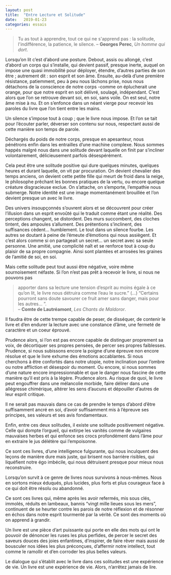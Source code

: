 ```yaml
---
layout: post
title:  "Entre Lecture et Solitude"
date:   2019-01-23
categories: essais
---
```



>Tu as tout à apprendre, tout ce qui ne s'apprend pas : la solitude, l'indifférence, la patience, le silence. – **Georges Perec**, _Un homme qui dort_.

Lorsqu’on lit c’est d’abord une posture. Debout, assis ou allongé, c’est d’abord un corps qui s’installe, qui devient passif, presque inerte, auquel on impose une quasi immobilité pour déployer, étendre, d’autres parties de son être ; autrement dit : son esprit et son âme. 
Ensuite, au-delà d’une première résistance, patiemment, peu à peu nous lâchons prise, nous nous détachons de la conscience de notre corps -comme on éplucherait une orange, pour que notre esprit en soit délivré, soulagé, indépendant. C’est alors que l’on se retrouve devant soi, en soi, sans voile. On est seul, notre âme mise à nu. Et on s’enfonce dans un néant vierge pour recevoir les paroles du livre que l’on tient entre les mains.

Un silence s’impose tout à coup ; que le livre nous impose. Et l’on se tait pour l’écouter parler, déverser son contenu sur nous, respectant aussi de cette manière son temps de parole.

Déchargés du poids de notre corps, presque en apesanteur, nous pénétrons enfin dans les entrailles d’une machine complexe. Nous sommes happés malgré nous dans une solitude devant laquelle on finit par s’incliner volontairement, délicieusement parfois désespérément.

Cela peut être une solitude positive qui dure quelques minutes, quelques heures et durant laquelle, on vit par procuration. On devient chevalier des temps anciens, on devient cette petite fille qui meurt de froid dans la neige, le philosophe prêchant les bonnes pratiques de la vertu, ou encore quelque créature disgracieuse exclue. On s’attache, on s’emporte, l’empathie nous submerge. Notre identité est une image momentanément brouillée et l’on devient presque un avec le livre.

Des univers insoupçonnés s’ouvrent alors et se découvrent pour créer l’illusion dans un esprit envoûté qui le traduit comme étant une réalité. Des perceptions changent, se distordent. Des murs succombent, des cloches tintent, des ampoules s’allument. Des prétentions s’inclinent, des suffisances cèdent… humblement. Le tout dans un silence fourbe. Les autres se doutant à peine de l’émeute d’émotions qui nous assiègent. Et c’est alors comme si on partageait un secret… un secret avec sa seule personne. Une amitié, une complicité naît et se renforce tout à coup du plaisir de sa propre compagnie. Ainsi sont plantées et arrosées les graines de l’amitié de soi, en soi. 

Mais cette solitude peut tout aussi être négative, voire même sournoisement néfaste. 
Si l’on n’est pas prêt à recevoir le livre, si nous ne pouvons pas 


> apporter dans sa lecture une tension d’esprit au moins égale à ce qu’on lit, le livre nous détruira comme l’eau le sucre.” (…) “Certains pourront sans doute savourer ce fruit amer sans danger, mais pour les autres… ”.  
– **Comte de Lautréamont**, _Les Chants de Maldoror_.

Il faudra être de cette trempe capable de peser, de disséquer, de contenir le livre et d’en endurer la lecture avec une constance d’âme, une fermeté de caractère et un coeur éprouvé. 

Prudence alors, si l’on est pas encore capable de distinguer proprement sa voix, de décortiquer ses propres pensées, de percer ses propres faiblesses. Prudence, si nous subissons encore la poigne d’une épreuve non encore résolue et que le livre exhume des émotions accablantes. Si nous cherchons à être confortés dans notre utopie, notre inclination pour l’ombre ou notre affliction et désespoir du moment. Ou encore, si nous sommes d’une nature encore impressionnable et que le danger nous fascine de cette manière qu’il est pris à la légère. Prudence alors. Au risque de quoi, le livre peut engouffrer dans une mélancolie morbide, faire délirer dans une allégresse chimérique, altérer les sens d’aucuns et dépouiller d’autres de leur esprit critique. 

Il ne serait pas mauvais dans ce cas de prendre le temps d’abord d’être suffisamment ancré en soi, d’avoir suffisamment mis à l’épreuve ses principes, ses valeurs et ses avis fondamentaux.

Enfin, entre ces deux solitudes, il existe une solitude positivement négative. Celle qui dompte l’orgueil, qui extirpe les vanités comme de vulgaires mauvaises herbes et qui enfonce ses crocs profondément dans l’âme pour en extraire le jus délétère qui l’empoisonne. 

Ce sont ces livres, d’une intelligence fulgurante, qui nous inculquent des leçons de manière dure mais juste, qui brisent nos barrière risibles, qui liquéfient notre égo imbécile, qui nous détruisent presque pour mieux nous reconstruire. 

Lorsqu’on survit à ce genre de livres nous survivons à nous-mêmes. Nous en sortons mieux éduqués, plus lucides, plus forts et plus courageux face à ce qui doit être résolu ou abandonné.  

Ce sont ces livres qui, même après les avoir refermés, mis sous clés, immolés, réduits en lambeaux, bannis “vingt mille lieues sous les mers”, continuent de se heurter contre les parois de notre réflexion et de résonner en échos dans notre esprit tourmenté par la vérité.
Ce sont des moments où on apprend à grandir.

Un livre est une pièce d’art puissante qui porte en elle des mots qui ont le pouvoir de dénoncer les ruses les plus perfides, de percer le secret des saveurs douces des joies enfantines, d’inspirer, de faire rêver mais aussi de bousculer nos idées les plus préconçues, d’affermir notre intellect, tout comme le ramollir et d’en corroder les plus belles valeurs. 

Le dialogue qui s’établit avec le livre dans ces solitudes est une expérience de vie.
Un livre est une expérience de vie. Alors, n’arrêtez jamais de lire.


